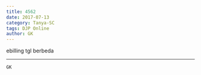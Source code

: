 ```yaml
---
title: 4562
date: 2017-07-13
category: Tanya-SC
tags: DJP Online
author: GK
---
```


ebilling tgl berbeda

---



`GK`
